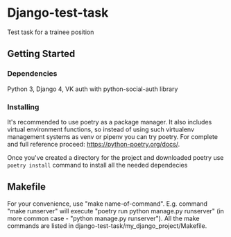 # Django-test-task
Test task for a trainee position

## Getting Started

### Dependencies
Python 3, Django 4, VK auth with python-social-auth library

### Installing
It's recommended to use poetry as a package manager. It also includes virtual environment functions, so instead of using such virtualenv management systems as venv or pipenv you can try poetry. For complete and full reference proceed: https://python-poetry.org/docs/.

Once you've created a directory for the project and downloaded poetry use `poetry install` command to install all the needed dependecies

## Makefile
For your convenience, use "make name-of-command". E.g. command "make runserver" will execute "poetry run python manage.py runserver" (in more common case - "python manage.py runserver"). All the make commands are listed in django-test-task/my_django_project/Makefile.
